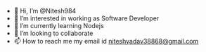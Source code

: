 - 👋 Hi, I’m @Nitesh984
- 👀 I’m interested in working as Software Developer
- 🌱 I’m currently learning Nodejs
- 💞️ I’m looking to collaborate 
- 📫 How to reach me my email id niteshyadav38868@gmail.com

<!---
Nitesh984/Nitesh984 is a ✨ special ✨ repository because its `README.md` (this file) appears on your GitHub profile.
You can click the Preview link to take a look at your changes.
--->
